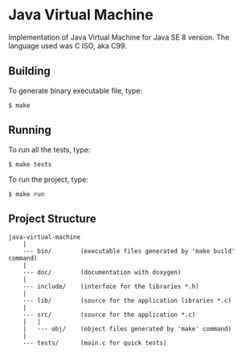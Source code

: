 Java Virtual Machine
====================
Implementation of Java Virtual Machine for Java SE 8 version. The language used was C ISO, aka C99.

Building
--------

To generate binary executable file, type:

    $ make

Running
-------
To run all the tests, type:

    $ make tests

To run the project, type:

    $ make run

Project Structure
-----------------

    java-virtual-machine
        |
        --- bin/        (executable files generated by 'make build' command)
        |
        --- doc/        (documentation with doxygen)
        |
        --- include/    (interface for the libraries *.h)
        |
        --- lib/        (source for the application libraries *.c)
        |
        --- src/        (source for the application *.c)
        |   |
        |   --- obj/    (object files generated by 'make' command)
        |
        --- tests/      (main.c for quick tests)
